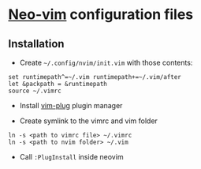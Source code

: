 # [Neo-vim](https://neovim.io/) configuration files

## Installation

- Create `~/.config/nvim/init.vim` with those contents:

```
set runtimepath^=~/.vim runtimepath+=~/.vim/after
let &packpath = &runtimepath
source ~/.vimrc
```

- Install [vim-plug](https://github.com/junegunn/vim-plug) plugin manager

- Create symlink to the vimrc and vim folder

```
ln -s <path to vimrc file> ~/.vimrc
ln -s <path to nvim folder> ~/.vim
```

- Call `:PlugInstall` inside neovim

